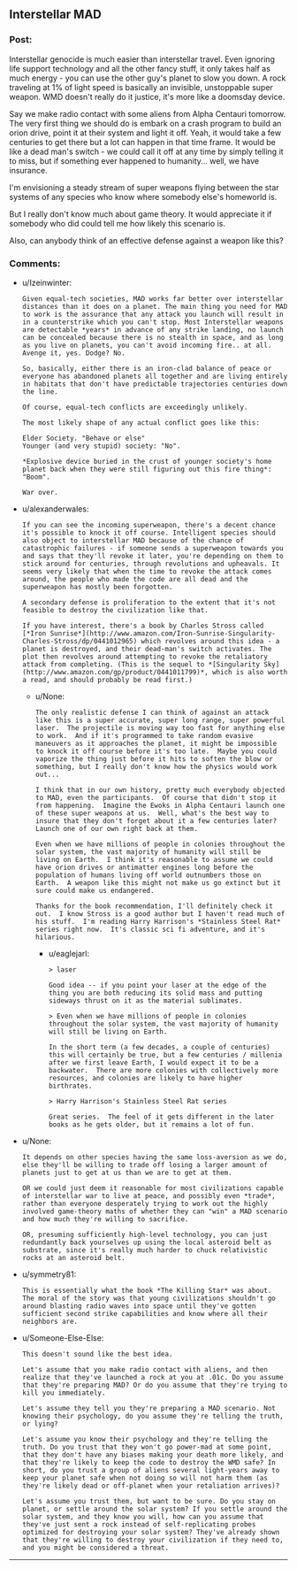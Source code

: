 ## Interstellar MAD

### Post:

Interstellar genocide is much easier than interstellar travel.  Even ignoring life support technology and all the other fancy stuff, it only takes half as much energy - you can use the other guy's planet to slow you down.  A rock traveling at 1% of light speed is basically an invisible, unstoppable super weapon.  WMD doesn't really do it justice, it's more like a doomsday device.  

Say we make radio contact with some aliens from Alpha Centauri tomorrow.  The very first thing we should do is embark on a crash program to build an orion drive, point it at their system and light it off.  Yeah, it would take a few centuries to get there but a lot can happen in that time frame.  It would be like a dead man's switch - we could call it off at any time by simply telling it to miss, but if something ever happened to humanity... well, we have insurance.  

I'm envisioning a steady stream of super weapons flying between the star systems of any species who know where somebody else's homeworld is.  

But I really don't know much about game theory.  It would appreciate it if somebody who did could tell me how likely this scenario is. 

Also, can anybody think of an effective defense against a weapon like this? 

### Comments:

- u/Izeinwinter:
  ```
  Given equal-tech societies, MAD works far better over interstellar distances than it does on a planet. The main thing you need for MAD to work is the assurance that any attack you launch will result in in a counterstrike which you can't stop. Most Interstellar weapons are detectable *years* in advance of any strike landing, no launch can be concealed because there is no stealth in space, and as long as you live on planets, you can't avoid incoming fire.. at all. Avenge it, yes. Dodge? No. 

  So, basically, either there is an iron-clad balance of peace or everyone has abandoned planets all together and are living entirely in habitats that don't have predictable trajectories centuries down the line. 

  Of course, equal-tech conflicts are exceedingly unlikely. 

  The most likely shape of any actual conflict goes like this: 

  Elder Society. "Behave or else"
  Younger (and very stupid) society: "No".

  *Explosive device buried in the crust of younger society's home planet back when they were still figuring out this fire thing*: "Boom". 

  War over.
  ```

- u/alexanderwales:
  ```
  If you can see the incoming superweapon, there's a decent chance it's possible to knock it off course. Intelligent species should also object to interstellar MAD because of the chance of catastrophic failures - if someone sends a superweapon towards you and says that they'll revoke it later, you're depending on them to stick around for centuries, through revolutions and upheavals. It seems very likely that when the time to revoke the attack comes around, the people who made the code are all dead and the superweapon has mostly been forgotten.

  A secondary defense is proliferation to the extent that it's not feasible to destroy the civilization like that.

  If you have interest, there's a book by Charles Stross called [*Iron Sunrise*](http://www.amazon.com/Iron-Sunrise-Singularity-Charles-Stross/dp/0441012965) which revolves around this idea - a planet is destroyed, and their dead-man's switch activates. The plot then revolves around attempting to revoke the retaliatory attack from completing. (This is the sequel to *[Singularity Sky](http://www.amazon.com/gp/product/0441011799)*, which is also worth a read, and should probably be read first.)
  ```

  - u/None:
    ```
    The only realistic defense I can think of against an attack like this is a super accurate, super long range, super powerful laser.  The projectile is moving way too fast for anything else to work.  And if it's programmed to take random evasive maneuvers as it approaches the planet, it might be impossible to knock it off course before it's too late.  Maybe you could vaporize the thing just before it hits to soften the blow or something, but I really don't know how the physics would work out...

    I think that in our own history, pretty much everybody objected to MAD, even the participants.  Of course that didn't stop it from happening.  Imagine the Ewoks in Alpha Centauri launch one of these super weapons at us.  Well, what's the best way to insure that they don't forget about it a few centuries later?  Launch one of our own right back at them.  

    Even when we have millions of people in colonies throughout the solar system, the vast majority of humanity will still be living on Earth.  I think it's reasonable to assume we could have orion drives or antimatter engines long before the population of humans living off world outnumbers those on Earth.  A weapon like this might not make us go extinct but it sure could make us endangered.  

    Thanks for the book recommendation, I'll definitely check it out.  I know Stross is a good author but I haven't read much of his stuff.  I'm reading Harry Harrison's *Stainless Steel Rat* series right now.  It's classic sci fi adventure, and it's hilarious.
    ```

    - u/eaglejarl:
      ```
      > laser

      Good idea -- if you point your laser at the edge of the thing you are both reducing its solid mass and putting sideways thrust on it as the material sublimates.

      > Even when we have millions of people in colonies throughout the solar system, the vast majority of humanity will still be living on Earth. 

      In the short term (a few decades, a couple of centuries) this will certainly be true, but a few centuries / millenia after we first leave Earth, I would expect it to be a backwater.  There are more colonies with collectively more resources, and colonies are likely to have higher birthrates.

      > Harry Harrison's Stainless Steel Rat series

      Great series.  The feel of it gets different in the later books as he gets older, but it remains a lot of fun.
      ```

- u/None:
  ```
  It depends on other species having the same loss-aversion as we do, else they'll be willing to trade off losing a larger amount of planets just to get at us than we are to get at them.

  OR we could just deem it reasonable for most civilizations capable of interstellar war to live at peace, and possibly even *trade*, rather than everyone desperately trying to work out the highly involved game-theory maths of whether they can "win" a MAD scenario and how much they're willing to sacrifice.

  OR, presuming sufficiently high-level technology, you can just redundantly back yourselves up using the local asteroid belt as substrate, since it's really much harder to chuck relativistic rocks at an asteroid belt.
  ```

- u/symmetry81:
  ```
  This is essentially what the book *The Killing Star* was about.  The moral of the story was that young civilizations shouldn't go around blasting radio waves into space until they've gotten sufficient second strike capabilities and know where all their neighbors are.
  ```

- u/Someone-Else-Else:
  ```
  This doesn't sound like the best idea.

  Let's assume that you make radio contact with aliens, and then realize that they've launched a rock at you at .01c. Do you assume that they're preparing MAD? Or do you assume that they're trying to kill you immediately.

  Let's assume they tell you they're preparing a MAD scenario. Not knowing their psychology, do you assume they're telling the truth, or lying?

  Let's assume you know their psychology and they're telling the truth. Do you trust that they won't go power-mad at some point, that they don't have any biases making your death more likely, and that they're likely to keep the code to destroy the WMD safe? In short, do you trust a group of aliens several light-years away to keep your planet safe when not doing so will not harm them (as they're likely dead or off-planet when your retaliation arrives)?

  Let's assume you trust them, but want to be sure. Do you stay on planet, or settle around the solar system? If you settle around the solar system, and they know you will, how can you assume that they've just sent a rock instead of self-replicating probes optimized for destroying your solar system? They've already shown that they're willing to destroy your civilization if they need to, and you might be considered a threat.
  ```

---


